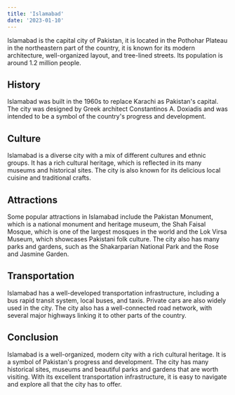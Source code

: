 ```yaml
---
title: 'Islamabad'
date: '2023-01-10'
---
```


Islamabad is the capital city of Pakistan, it is located in the Pothohar Plateau in the northeastern part of the country, it is known for its modern architecture, well-organized layout, and tree-lined streets. Its population is around 1.2 million people.

## History

Islamabad was built in the 1960s to replace Karachi as Pakistan's capital. The city was designed by Greek architect Constantinos A. Doxiadis and was intended to be a symbol of the country's progress and development.

## Culture

Islamabad is a diverse city with a mix of different cultures and ethnic groups. It has a rich cultural heritage, which is reflected in its many museums and historical sites. The city is also known for its delicious local cuisine and traditional crafts.

## Attractions

Some popular attractions in Islamabad include the Pakistan Monument, which is a national monument and heritage museum, the Shah Faisal Mosque, which is one of the largest mosques in the world and the Lok Virsa Museum, which showcases Pakistani folk culture. The city also has many parks and gardens, such as the Shakarparian National Park and the Rose and Jasmine Garden.

## Transportation

Islamabad has a well-developed transportation infrastructure, including a bus rapid transit system, local buses, and taxis. Private cars are also widely used in the city. The city also has a well-connected road network, with several major highways linking it to other parts of the country.

## Conclusion

Islamabad is a well-organized, modern city with a rich cultural heritage. It is a symbol of Pakistan's progress and development. The city has many historical sites, museums and beautiful parks and gardens that are worth visiting. With its excellent transportation infrastructure, it is easy to navigate and explore all that the city has to offer.
